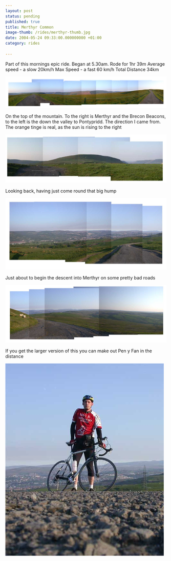 ```yaml
---
layout: post
status: pending
published: true
title: Merthyr Common
image-thumb: /rides/merthyr-thumb.jpg
date: 2004-05-24 09:33:00.000000000 +01:00
category: rides

---
```

Part of this mornings epic ride. Began at 5.30am.
Rode for 1hr 39m
Average speed - a slow 20km/h
Max Speed - a fast 60 km/h
Total Distance 34km

![Bike ride](/images/rides/33.jpg)

On the top of the mountain. To the right is Merthyr and the Brecon Beacons, to the left is the down the valley to Pontypridd. The direction I came from. The orange tinge is real, as the sun is rising to the right

![Bike ride](/images/rides/34.jpg)

Looking back, having just come round that big hump

![Bike ride](/images/rides/35.jpg)

Just about to begin the descent into Merthyr on some pretty bad roads

![Bike ride](/images/rides/36.jpg)

If you get the larger version of this you can make out Pen y Fan in the distance

![Bike ride](/images/rides/37.jpg)
